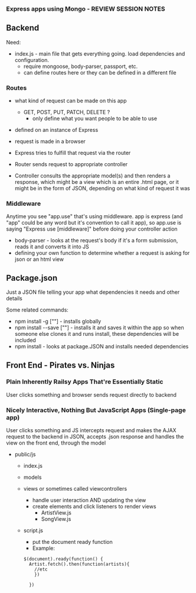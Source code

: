### Express apps using Mongo - REVIEW SESSION NOTES

## Backend
Need:
* index.js - main file that gets everything going. load dependencies and configuration.
  * require mongoose, body-parser, passport, etc.
  * can define routes here or they can be defined in a different file

### Routes
* what kind of request can be made on this app
  * GET, POST, PUT, PATCH, DELETE ?
    * only define what you want people to be able to use

* defined on an instance of Express

* request is made in a browser
* Express tries to fulfill that request via the router
* Router sends request to appropriate controller
* Controller consults the appropriate model(s) and then renders
a response, which might be a view which is an entire .html page, or it might be in the form of JSON, depending on what kind of request it was

### Middleware
Anytime you see "app.use" that's using middleware. app is express (and "app" could be any word but it's convention to call it app), so app.use is saying "Express use [middleware]" before doing your controller action
  * body-parser - looks at the request's body if it's a form submission, reads it and converts it into JS
  * defining your own function to determine whether a request is asking for json or an html view


## Package.json
Just a JSON file telling your app what dependencies it needs and other details

Some related commands:
* npm install -g [""] - installs globally
* npm install --save [""] - installs it and saves it within the app so when someone else clones it and runs install, these dependencies will be included
* npm install - looks at package.JSON and installs needed dependencies


## Front End - Pirates vs. Ninjas

### Plain Inherently Railsy Apps That're Essentially Static
User clicks something and browser sends request directly to backend

### Nicely Interactive, Nothing But JavaScript Apps (Single-page app)
User clicks something and JS intercepts request and makes the AJAX request to the backend in JSON, accepts .json response and handles the view on the front end, through the model

* public/js
  * index.js
  * models
  * views or sometimes called viewcontrollers
    * handle user interaction AND updating the view
    * create elements and click listeners to render views
      * ArtistView.js
      * SongView.js

  * script.js
    * put the document ready function
    * Example:
    ```
    $(document).ready(function() {
      Artist.fetch().then(function(artists){
        //etc
        })

      })
    ```
